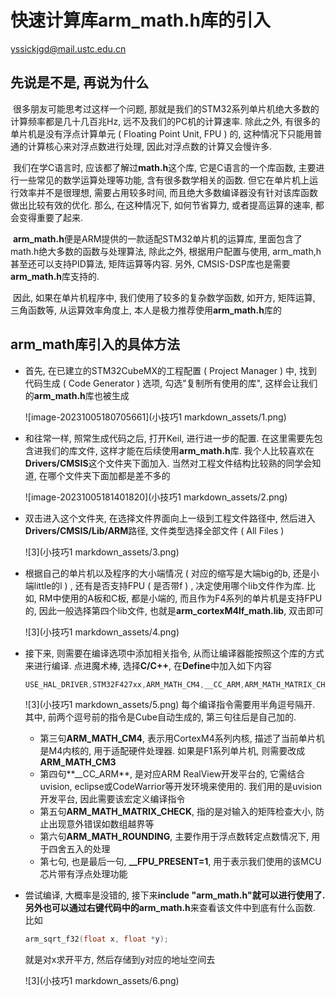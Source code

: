 # 快速计算库arm_math.h库的引入

yssickjgd@mail.ustc.edu.cn

## 先说是不是, 再说为什么

​	很多朋友可能思考过这样一个问题, 那就是我们的STM32系列单片机绝大多数的计算频率都是几十几百兆Hz, 远不及我们的PC机的计算速率. 除此之外, 有很多的单片机是没有浮点计算单元 ( Floating Point Unit, FPU ) 的, 这种情况下只能用普通的计算核心来对浮点数进行处理, 因此对浮点数的计算又会慢许多.

​	我们在学C语言时, 应该都了解过**math.h**这个库, 它是C语言的一个库函数, 主要进行一些常见的数学运算处理等功能, 含有很多数学相关的函数. 但它在单片机上运行效率并不是很理想, 需要占用较多时间, 而且绝大多数编译器没有针对该库函数做出比较有效的优化. 那么, 在这种情况下, 如何节省算力, 或者提高运算的速率, 都会变得重要了起来. 

​	**arm_math.h**便是ARM提供的一款适配STM32单片机的运算库, 里面包含了math.h绝大多数的函数与处理算法, 除此之外, 根据用户配置与使用, arm_math,h甚至还可以支持PID算法, 矩阵运算等内容. 另外, CMSIS-DSP库也是需要**arm_math.h**库支持的. 

​	因此, 如果在单片机程序中, 我们使用了较多的复杂数学函数, 如开方, 矩阵运算, 三角函数等, 从运算效率角度上, 本人是极力推荐使用**arm_math.h**库的

## arm_math库引入的具体方法

-   首先, 在已建立的STM32CubeMX的工程配置 ( Project Manager ) 中, 找到代码生成 ( Code Generator ) 选项, 勾选"复制所有使用的库", 这样会让我们的**arm_math.h**库也被生成

    ![image-20231005180705661](小技巧1 markdown_assets/1.png)

-   和往常一样, 照常生成代码之后, 打开Keil, 进行进一步的配置. 在这里需要先包含进我们的库文件, 这样才能在后续使用**arm_math.h**库. 我个人比较喜欢在**Drivers/CMSIS**这个文件夹下面加入. 当然对工程文件结构比较熟的同学会知道, 在哪个文件夹下面加都是差不多的

    ![image-20231005181401820](小技巧1 markdown_assets/2.png)

    

-   双击进入这个文件夹, 在选择文件界面向上一级到工程文件路径中, 然后进入**Drivers/CMSIS/Lib/ARM**路径, 文件类型选择全部文件 ( All Files ) 

    ![3](小技巧1 markdown_assets/3.png)

-   根据自己的单片机以及程序的大小端情况 ( 对应的缩写是大端big的b, 还是小端little的l ) , 还有是否支持FPU ( 是否带f ) , 决定使用哪个lib文件作为库. 比如, RM中使用的A板和C板, 都是小端的, 而且作为F4系列的单片机是支持FPU的, 因此一般选择第四个lib文件, 也就是**arm_cortexM4lf_math.lib**, 双击即可

    ![3](小技巧1 markdown_assets/4.png)

-   接下来, 则需要在编译选项中添加相关指令, 从而让编译器能按照这个库的方式来进行编译. 点进魔术棒, 选择**C/C++**, 在**Define**中加入如下内容

    ```C
    USE_HAL_DRIVER,STM32F427xx,ARM_MATH_CM4,__CC_ARM,ARM_MATH_MATRIX_CHECK,ARM_MATH_ROUNDING,__FPU_PRESENT=1
    ```

    

    ![3](小技巧1 markdown_assets/5.png)
    每个编译指令需要用半角逗号隔开. 其中, 前两个逗号前的指令是Cube自动生成的, 第三句往后是自己加的. 

    -   第三句**ARM_MATH_CM4**, 表示用CortexM4系列内核, 描述了当前单片机是M4内核的, 用于适配硬件处理器. 如果是F1系列单片机, 则需要改成**ARM_MATH_CM3**
    -   第四句**__CC_ARM**, 是对应ARM RealView开发平台的, 它需结合uvision, eclipse或CodeWarrior等开发环境来使用的. 我们用的是uvision开发平台, 因此需要该宏定义编译指令
    -   第五句**ARM_MATH_MATRIX_CHECK**, 指的是对输入的矩阵检查大小, 防止出现意外错误如数组越界等
    -   第六句**ARM_MATH_ROUNDING**, 主要作用于浮点数转定点数情况下, 用于四舍五入的处理
    -   第七句, 也是最后一句, **__FPU_PRESENT=1**, 用于表示我们使用的该MCU芯片带有浮点处理功能

-   尝试编译, 大概率是没错的, 接下来**include "arm_math.h"**就可以进行使用了. 另外也可以通过右键代码中的**arm_math.h**来查看该文件中到底有什么函数. 比如

    ```C
    arm_sqrt_f32(float x, float *y);
    ```

    就是对x求开平方, 然后存储到y对应的地址空间去

    ![3](小技巧1 markdown_assets/6.png)

    
